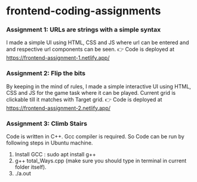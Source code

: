 # frontend-coding-assignments

### Assignment 1: URLs are strings with a simple syntax
I made a simple UI using HTML, CSS and JS where url can be entered and and respective url components can be seen.
👉 Code is deployed at
https://frontend-assignment-1.netlify.app/

### Assignment 2: Flip the bits
By keeping in the mind of rules, I made a simple interactive UI using HTML, CSS and JS for the game task where it can be played. Current grid is clickable till it matches with Target grid.
👉 Code is deployed at
https://frontend-assignment-2.netlify.app/

### Assignment 3: Climb Stairs
Code is written in C++. Gcc compiler is required. So Code can be run by following steps in Ubuntu machine.
  1. Install GCC : sudo apt install g++
  2. g++ total_Ways.cpp (make sure you should type in terminal in current folder itself).
  3. ./a.out
